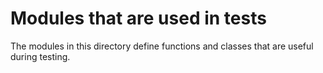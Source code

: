 # Modules that are used in tests

The modules in this directory define functions and classes that are useful during testing.
